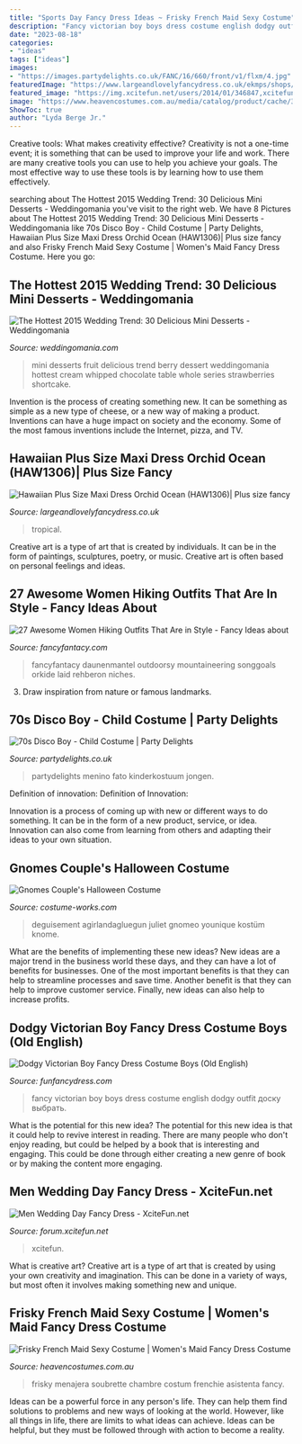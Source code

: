 ```yaml
---
title: "Sports Day Fancy Dress Ideas ~ Frisky French Maid Sexy Costume"
description: "Fancy victorian boy boys dress costume english dodgy outfit доску выбрать"
date: "2023-08-18"
categories:
- "ideas"
tags: ["ideas"]
images:
- "https://images.partydelights.co.uk/FANC/16/660/front/v1/flxm/4.jpg"
featuredImage: "https://www.largeandlovelyfancydress.co.uk/ekmps/shops/largeand/images/hawaiian-maxi-dress-orchid-ocean-haw1306--5909-p.jpg"
featured_image: "https://img.xcitefun.net/users/2014/01/346847,xcitefun-men-wedding-day-fancy-dress-6.jpg"
image: "https://www.heavencostumes.com.au/media/catalog/product/cache/3ca7c4de79fd9294a778cbfdebc9dde4/l/e/lega-86668-sexy-frisky-frenchie-leg-avenue-french-mail-costume-back-1200.jpg"
ShowToc: true
author: "Lyda Berge Jr."
---
```



Creative tools: What makes creativity effective?
Creativity is not a one-time event; it is something that can be used to improve your life and work. There are many creative tools you can use to help you achieve your goals. The most effective way to use these tools is by learning how to use them effectively.

	

		
searching about The Hottest 2015 Wedding Trend: 30 Delicious Mini Desserts - Weddingomania you've visit to the right web. We have 8 Pictures about The Hottest 2015 Wedding Trend: 30 Delicious Mini Desserts - Weddingomania like 70s Disco Boy - Child Costume | Party Delights, Hawaiian Plus Size Maxi Dress Orchid Ocean (HAW1306)| Plus size fancy and also Frisky French Maid Sexy Costume | Women&#039;s Maid Fancy Dress Costume. Here you go:
		
    
## The Hottest 2015 Wedding Trend: 30 Delicious Mini Desserts - Weddingomania

<img loading=lazy src="http://i.weddingomania.com/delicious-mini-desserts-11-500x748.jpg" onerror="this.onerror=null;this.src='https://tse4.mm.bing.net/th?id=OIP.T_i9Int0jXtSL1Pi5066_QHaLF&amp;pid=15.1';" alt="The Hottest 2015 Wedding Trend: 30 Delicious Mini Desserts - Weddingomania">

_Source: weddingomania.com_

>mini desserts fruit delicious trend berry dessert weddingomania hottest cream whipped chocolate table whole series strawberries shortcake. 

	

Invention is the process of creating something new. It can be something as simple as a new type of cheese, or a new way of making a product. Inventions can have a huge impact on society and the economy. Some of the most famous inventions include the Internet, pizza, and TV.

    
## Hawaiian Plus Size Maxi Dress Orchid Ocean (HAW1306)| Plus Size Fancy

<img loading=lazy src="https://www.largeandlovelyfancydress.co.uk/ekmps/shops/largeand/images/hawaiian-maxi-dress-orchid-ocean-haw1306--5909-p.jpg" onerror="this.onerror=null;this.src='https://tse1.mm.bing.net/th?id=OIP.n48QMuadnNz40-8licN3vAHaNt&amp;pid=15.1';" alt="Hawaiian Plus Size Maxi Dress Orchid Ocean (HAW1306)| Plus size fancy">

_Source: largeandlovelyfancydress.co.uk_

>tropical. 

	

Creative art is a type of art that is created by individuals. It can be in the form of paintings, sculptures, poetry, or music. Creative art is often based on personal feelings and ideas.

    
## 27 Awesome Women Hiking Outfits That Are In Style - Fancy Ideas About

<img loading=lazy src="https://fancyfantacy.com/wp-content/uploads/2020/04/Awesome-Women-Hiking-Outfits-That-Are-in-Style-15.jpg" onerror="this.onerror=null;this.src='https://tse4.mm.bing.net/th?id=OIP.8p4SgmnFzHA3ERX_cBBiHAAAAA&amp;pid=15.1';" alt="27 Awesome Women Hiking Outfits That Are in Style - Fancy Ideas about">

_Source: fancyfantacy.com_

>fancyfantacy daunenmantel outdoorsy mountaineering songgoals orkide laid rehberon niches. 

	

3. Draw inspiration from nature or famous landmarks.

    
## 70s Disco Boy - Child Costume | Party Delights

<img loading=lazy src="https://images.partydelights.co.uk/FANC/16/660/front/v1/flxm/4.jpg" onerror="this.onerror=null;this.src='https://tse3.mm.bing.net/th?id=OIP.PAFReTPSB2HM-KNLvYBPCQHaJ4&amp;pid=15.1';" alt="70s Disco Boy - Child Costume | Party Delights">

_Source: partydelights.co.uk_

>partydelights menino fato kinderkostuum jongen. 

	

Definition of innovation:
Definition of Innovation: 

Innovation is a process of coming up with new or different ways to do something. It can be in the form of a new product, service, or idea. Innovation can also come from learning from others and adapting their ideas to your own situation.

    
## Gnomes Couple&#039;s Halloween Costume

<img loading=lazy src="https://photos.costume-works.com/full/gnomes_couple.jpg" onerror="this.onerror=null;this.src='https://tse2.mm.bing.net/th?id=OIP.2JdtylD5wfK8Wk9rmP1IaQHaJ-&amp;pid=15.1';" alt="Gnomes Couple&#039;s Halloween Costume">

_Source: costume-works.com_

>deguisement agirlandagluegun juliet gnomeo younique kostüm knome. 

	

What are the benefits of implementing these new ideas?
New ideas are a major trend in the business world these days, and they can have a lot of benefits for businesses. One of the most important benefits is that they can help to streamline processes and save time. Another benefit is that they can help to improve customer service. Finally, new ideas can also help to increase profits.

    
## Dodgy Victorian Boy Fancy Dress Costume Boys (Old English)

<img loading=lazy src="https://www.funfancydress.com/media/catalog/product/cache/1/image/1200x/040ec09b1e35df139433887a97daa66f/S/M/SMF38671.jpg" onerror="this.onerror=null;this.src='https://tse4.mm.bing.net/th?id=OIP.jvnV86gQ4_rL0zVgo_PEogHaQl&amp;pid=15.1';" alt="Dodgy Victorian Boy Fancy Dress Costume Boys (Old English)">

_Source: funfancydress.com_

>fancy victorian boy boys dress costume english dodgy outfit доску выбрать. 

	

What is the potential for this new idea?
The potential for this new idea is that it could help to revive interest in reading. There are many people who don't enjoy reading, but could be helped by a book that is interesting and engaging. This could be done through either creating a new genre of book or by making the content more engaging.

    
## Men Wedding Day Fancy Dress - XciteFun.net

<img loading=lazy src="https://img.xcitefun.net/users/2014/01/346847,xcitefun-men-wedding-day-fancy-dress-6.jpg" onerror="this.onerror=null;this.src='https://tse4.mm.bing.net/th?id=OIP.qD-DwpAsF4pa8HDu7dXKEQHaLG&amp;pid=15.1';" alt="Men Wedding Day Fancy Dress - XciteFun.net">

_Source: forum.xcitefun.net_

>xcitefun. 

	

What is creative art?
Creative art is a type of art that is created by using your own creativity and imagination. This can be done in a variety of ways, but most often it involves making something new and unique.

    
## Frisky French Maid Sexy Costume | Women&#039;s Maid Fancy Dress Costume

<img loading=lazy src="https://www.heavencostumes.com.au/media/catalog/product/cache/3ca7c4de79fd9294a778cbfdebc9dde4/l/e/lega-86668-sexy-frisky-frenchie-leg-avenue-french-mail-costume-back-1200.jpg" onerror="this.onerror=null;this.src='https://tse4.mm.bing.net/th?id=OIP.AZVGGm2LEuNQbwojwDFEmAHaLK&amp;pid=15.1';" alt="Frisky French Maid Sexy Costume | Women&#039;s Maid Fancy Dress Costume">

_Source: heavencostumes.com.au_

>frisky menajera soubrette chambre costum frenchie asistenta fancy. 

	

Ideas can be a powerful force in any person's life. They can help them find solutions to problems and new ways of looking at the world. However, like all things in life, there are limits to what ideas can achieve. Ideas can be helpful, but they must be followed through with action to become a reality.

